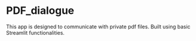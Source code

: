 # PDF_dialogue

This app is designed to communicate with private pdf files.
Built using basic Streamlit functionalities.

